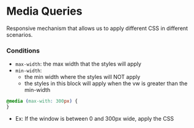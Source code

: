 # Media Queries

Responsive mechanism that allows us to apply different CSS in different scenarios.

### Conditions

- `max-width`: the max width that the styles will apply
- `min-width`:
  - the min width where the styles will NOT apply
  - the styles in this block will apply when the vw is greater than the min-width

```css
@media (max-with: 300px) {
}
```

- Ex: If the window is between 0 and 300px wide, apply the CSS
